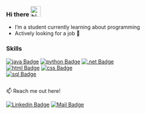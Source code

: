 ### Hi there <img src="https://user-images.githubusercontent.com/1303154/88677602-1635ba80-d120-11ea-84d8-d263ba5fc3c0.gif" width="28px" alt="hi">

<!--
**Wilfredo33/Wilfredo33** is a ✨ _special_ ✨ repository because its `README.md` (this file) appears on your GitHub profile. -->
- I’m a student currently learning about programming
- Actively looking for a job 💪

### Skills

[![java Badge](https://img.shields.io/badge/-java-red?style=for-the-badge&labelColor=white&logo=java&logoColor=red)](#) [![python Badge](https://img.shields.io/badge/-python-F0DB4F?style=for-the-badge&labelColor=F0DB4F&logo=python&logoColor=376CB9)](#) [![.net Badge](https://img.shields.io/badge/-.net-512BD4?style=for-the-badge&labelColor=512BD4&logo=.net&logoColor=white)](#) 
<br>
[![html Badge](https://img.shields.io/badge/-html-EF590F?style=for-the-badge&labelColor=white&logo=html5&logoColor=EF590F)](#) [![css Badge](https://img.shields.io/badge/-css-0F6EEF?style=for-the-badge&labelColor=white&logo=css3&logoColor=0F6EEF)](#)
<br>
[![sql Badge](https://img.shields.io/badge/-sql-5B97E8?style=for-the-badge&labelColor=white&logo=sql&logoColor=0F6EEF)](#)

<img scr="https://simpleicons.org/icons/dotnet.svg">
  
:mailbox: Reach me out here!

 [![Linkedin Badge](https://img.shields.io/badge/-Wilfredo-0e76a8?style=flat&labelColor=0e76a8&logo=linkedin&logoColor=white)](https://www.linkedin.com/in/wilfredo-rivera-rojas/) [![Mail Badge](https://img.shields.io/badge/-Mail-6001D2?style=flat&labelColor=6001D2&logo=yahoo&logoColor=white)](mailto:wilfredorivera2730@yahoo.com)
